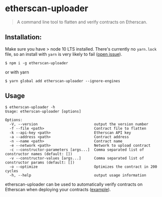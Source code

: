 # etherscan-uploader

> A command line tool to flatten and verify contracts on Etherscan.

## Installation:

Make sure you have > node 10 LTS installed. There's currently no `yarn.lock` file, so an install with `yarn` is very likely to fail ([open issue](https://github.com/0xdefaceme/etherscan-uploader/issues/7)).

```
$ npm i -g etherscan-uploader
```

or with yarn

```
$ yarn global add etherscan-uploader --ignore-engines
```

## Usage

```
$ etherscan-uploader -h
Usage: etherscan-uploader [options]

Options:
  -V, --version                          output the version number
  -f --file <path>                       Contract file to flatten
  -k --api-key <path>                    Etherscan API key
  -a --address <path>                    Contract address
  -n --name <path>                       Contract name
  -e --network <path>                    Network to upload contract
  -c --constructor-parameters [args...]  Comma separated list of constructor names (default: [])
  -v --constructor-values [args...]      Comma separated list of constructor params (default: [])
  -o --optimize                          Optimizes the contract in 200 cycles
  -h, --help                             output usage information
```

etherscan-uploader can be used to automatically verify contracts on Etherscan when deploying your contracts ([example](https://github.com/0xdefaceme/demo/blob/master/.travis.yml#L11)).
